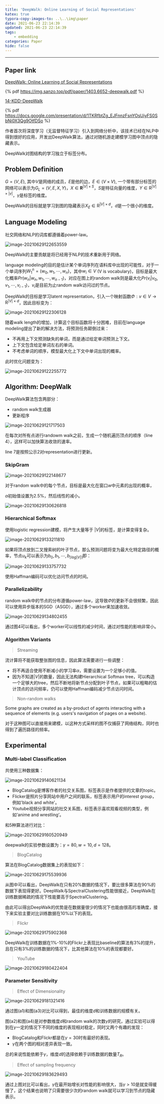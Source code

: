 ```yaml
---
title: 'DeepWalk: Online Learning of Social Representations'
katex: true
typora-copy-images-to: ..\..\img\paper
date: 2021-06-23 22:14:39
updated: 2021-06-23 22:14:39
tags:
	- embedding
categories: Paper
hide: false
---
```




<!-- more -->

---

## Paper link

[DeepWalk: Online Learning of Social Representations](https://arxiv.org/pdf/1403.6652)

{% pdf https://img.sanzo.top/pdf/paper/1403.6652-deepwalk.pdf %}

[14-KDD-DeepWalk]( https://docs.google.com/presentation/d/1TKRfbtZg_EJFnnzFsnYOsUiyFS0SbNi0X3Qg9OtfDSo)

{% pdf https://docs.google.com/presentation/d/1TKRfbtZg_EJFnnzFsnYOsUiyFS0SbNi0X3Qg9OtfDSo %}



作者首次将深度学习（无监督特征学习）引入到网络分析中，该技术已经在NLP中得到很好的应用，开发出DeepWalk算法，通过对随机游走建模学习图中顶点的隐藏表示。

DeepWalk对图结构的学习独立于标签分布。



## Problem Definition

$G = (V, E)$, 其中$V$是网络的成员，$E$是他的边，$E \in (V \times V)$, 一个带有部分标签的网络可以表示为$G_L = (V,E,X,Y)$，$X \in \mathbf{R} ^ {|V| \times S}$，$S$是特征向量的维度，$Y \in \mathrm{R} ^ {|V| \times |\gamma|}$，$\gamma$是标签的维度。

DeepWalk的目标就是学习到图的隐藏表示$X_E \in \mathrm{R} ^ {|V| \times d}$，$d$是一个很小的维度。



## Language Modeling

社交网络和NLP的词库都遵循着power-law。

![image-20210629122653559](https://img.sanzo.top/img/paper/image-20210629122653559.png)



DeepWalk的主要贡献是将已经用于NLP的技术重新用于网络。

language modeling的目的是估计某个单词序列在语料库中出现的可能性，对于一个单词序列$W_1^n = (w_0,w_1,\cdots,w_n)$，其中$w_i \in V$ (V is vocabulary)，目标是最大化概率$Pr(w_n|w_n,w_1,\cdots,w_{n-1})$，对应在图上的random walk则是最大化$Pr(v_i|v_0,v_1,\cdots,v_{i-1})$，$v_i$是目前为止random walk访问过的节点。

DeepWalk的目标是学习latent representation，引入一个映射函数$\Phi:v\in V \rightarrow \mathrm{R}^{|V| \times d}$，因此目标变为：

![image-20210629122306128](https://img.sanzo.top/img/paper/image-20210629122306128.png)

随着walk length的增加，计算这个目标函数将十分困难，目前在language modeling提出了新的解决方法，将预测任务颠倒过来：

- 不再用上下文预测缺失的单词，而是通过给定单词预测上下文。
- 上下文包含给定单词左右的单词。
- 不考虑单词的顺序，模型最大化上下文中单词出现的概率。

此时优化问题变为：

![image-20210629122255772](https://img.sanzo.top/img/paper/image-20210629122255772.png)



## Algorithm: DeepWalk

DeepWalk算法包含两部分：

- random walk生成器
- 更新程序

![image-20210629121717503](https://img.sanzo.top/img/paper/image-20210629121717503.png)

在每次对所有点进行randowm walk之前，生成一个随机遍历顶点的顺序（line 4），这样可以加快算法收敛的速率。

line 7是按照公示2对representation进行更新。







### SkipGram

![image-20210629122148677](https://img.sanzo.top/img/paper/image-20210629122148677.png)

对于random walk中的每个节点，目标是最大化在窗口$w$中元素的出现的概率，

$\alpha$初始值设置为2.5%，然后线性的减小。

![image-20210629130626818](https://img.sanzo.top/img/paper/image-20210629130626818.png)



### Hierarchical Softmax

使用logistic regression建模，将产生大量等于 $|V|$的标签，是计算变得复杂。

![image-20210629133211810](https://img.sanzo.top/img/paper/image-20210629133211810.png)

如果将顶点放到二叉搜索树的叶子节点，那么预测问题将变为最大化特定路径的概率，节点$u_k$可以表示为$b_0, b_1,\cdots,b_{\lceil log|V| \rceil}$即：

![image-20210629133757732](https://img.sanzo.top/img/paper/image-20210629133757732.png)

使用Haffman编码可以优化访问节点的时间。



### Parallelizability

random walk中的节点的分布遵循power-law，这导致$\Phi$的更新不会很频繁，因此可以使用异步版本的SGD（ASGD），通过多个worker来加速收敛。

![image-20210629134802455](https://img.sanzo.top/img/paper/image-20210629134802455.png)

通过图4可以看出，多个worker可以线性的减少时间，通过对性能的影响非常小。



### Algorithm Variants

> Streaming

流计算将不能获取整张图的信息，因此算法需要进行一些调整：

- 将不再适合使用不断减小的学习率$\alpha$，需要设置为一个足够小的值。
- 因为不知道$|V|$的数量，因此无法构建Hierarchical Softmax tree，可以构造一个足够大的tree，然后不断地将新节点分配到叶子节点，如果可以粗略的估计顶点的访问频率，仍可以使用Haffman编码减少节点访问时间。



> Non-random walks

Some graphs are created as a by-product of agents interacting with a sequence of elements (e.g. users's navigation of pages on a website).

对于这种图可以直接用来建模，以这种方式采样的图不仅捕获了网络结构，同时也得到了遍历路径的频率。



## Experimental

### Multi-label Classification

共使用三种数据集：

![image-20210629140621134](https://img.sanzo.top/img/paper/image-20210629140621134.png)

- BlogCatalog是博客作者的社交关系图，标签表示是作者提供的文章的topic。
- Flicker是照片分享网站中用户之间的联系，标签表示用户的interest group，例如'black and white'。
- Youtube视频分享网站的社交关系图，标签表示喜欢观看视频的类型，例如’anime and wrestling‘。

 和5种算法进行对比：

![image-20210629160520949](https://img.sanzo.top/img/paper/image-20210629160520949.png)





deepwalk的实验参数设置为：$\gamma=80, w=10, d=128$。

> BlogCatalog

算法在BlogCatalog数据集上的表现如下：

![image-20210629175539936](https://img.sanzo.top/img/paper/image-20210629175539936.png)

从图中可以看出，DeepWalk在只有20%数据的情况下，要比很多算法在90%的数据下表现得更好。DeepWalk与SpectralClustering性能很接近，DeepWalk在训练数据稀疏的情况下性能要高于SpectralClustering。

由此可以得出DeepWalk的优势是在数据量很少的情况下也能由很高的准确度，接下来实验主要对比训练数据在10%以下的表现。



> Flickr

![image-20210629175902368](https://img.sanzo.top/img/paper/image-20210629175902368.png)

DeepWalk在训练数据在1%-10%的Flickr上表现比baseline的算法有3%的提升，且在只有3%的训练数据的情况下，比其他算法在10%的表现都要好。





> YouTube

![image-20210629180422404](https://img.sanzo.top/img/paper/image-20210629180422404.png)





### Parameter Sensitivity



> Effect of Dimensionality

![image-20210629181321416](https://img.sanzo.top/img/paper/image-20210629181321416.png)

通过图(a1)和图(a3)对比可以得到，最佳的维度$d$和训练数据的规模有关。

图(a2)和图(a4)是对参数维度$d$和random walk的次数$\gamma$的研究，通过实验可以得到在$\gamma$一定的情况下不同的维度的表现相对稳定，同时又两个有趣的发现：

- BlogCatalog和Flickr都是在$\gamma = 30$时有最好的表现。
- $\gamma$在两个图的相对差异表现一致。

总的来说性能依赖于$\gamma$，维度$d$的选择依赖于训练数据的数量$T_R$。





> Effect of sampling frequency

![image-20210629183629493](https://img.sanzo.top/img/paper/image-20210629183629493.png)



通过上图对比可以看出，$\gamma$在最开始增长对性能的影响很大，当$\gamma > 10$是就变得缓慢了，这个结果也说明了只需要很少次的random walk就可以学习到节点的隐藏表示。



<!-- Q.E.D. --> 
